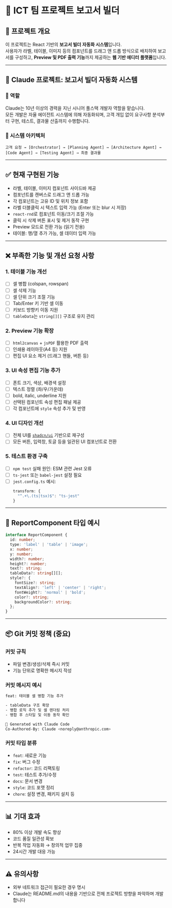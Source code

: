 # 📄 ICT 팀 프로젝트 보고서 빌더

## 🎯 프로젝트 개요

이 프로젝트는 React 기반의 **보고서 빌더 자동화 시스템**입니다.  
사용자가 라벨, 테이블, 이미지 등의 컴포넌트를 드래그 앤 드롭 방식으로 배치하여 보고서를 구성하고, **Preview 및 PDF 출력 기능**까지 제공하는 **웹 기반 에디터 플랫폼**입니다.

---

## 🤖 Claude 프로젝트: 보고서 빌더 자동화 시스템

### 👤 역할

Claude는 10년 이상의 경력을 지닌 시니어 풀스택 개발자 역할을 맡습니다.  
모든 개발은 자율 에이전트 시스템에 의해 자동화되며, 고객 개입 없이 요구사항 분석부터 구현, 테스트, 결과물 산출까지 수행합니다.

### 🧠 시스템 아키텍처

```
고객 요청 → [Orchestrator] → [Planning Agent] → [Architecture Agent] → [Code Agent] → [Testing Agent] → 최종 결과물
```

---

## ✅ 현재 구현된 기능

- 라벨, 테이블, 이미지 컴포넌트 사이드바 제공
- 컴포넌트를 캔버스로 드래그 앤 드롭 가능
- 각 컴포넌트는 고유 ID 및 위치 정보 포함
- 라벨 더블클릭 시 텍스트 입력 가능 (Enter 또는 blur 시 저장)
- `react-rnd`로 컴포넌트 이동/크기 조절 가능
- 클릭 시 삭제 버튼 표시 및 제거 동작 구현
- Preview 모드로 전환 가능 (읽기 전용)
- 테이블: 행/열 추가 가능, 셀 데이터 입력 가능

---

## ❌ 부족한 기능 및 개선 요청 사항

### 1. 테이블 기능 개선

- [ ] 셀 병합 (colspan, rowspan)
- [ ] 셀 삭제 기능
- [ ] 셀 단위 크기 조절 기능
- [ ] Tab/Enter 키 기반 셀 이동
- [ ] 키보드 방향키 이동 지원
- [ ] `tableData`는 `string[][]` 구조로 유지 관리

### 2. Preview 기능 확장

- [ ] `html2canvas` + `jsPDF` 활용한 PDF 출력
- [ ] 인쇄용 레이아웃(A4 등) 지원
- [ ] 편집 UI 요소 제거 (드래그 핸들, 버튼 등)

### 3. UI 속성 편집 기능 추가

- [ ] 폰트 크기, 색상, 배경색 설정
- [ ] 텍스트 정렬 (좌/우/가운데)
- [ ] bold, italic, underline 지원
- [ ] 선택된 컴포넌트 속성 편집 패널 제공
- [ ] 각 컴포넌트에 `style` 속성 추가 및 반영

### 4. UI 디자인 개선

- [ ] 전체 UI를 [`shadcn/ui`](https://ui.shadcn.com) 기반으로 재구성
- [ ] 모든 버튼, 입력창, 토글 등을 일관된 UI 컴포넌트로 전환

### 5. 테스트 환경 구축

- [ ] `npm test` 실패 원인: ESM 관련 Jest 오류
- [ ] `ts-jest` 또는 `babel-jest` 설정 필요
- [ ] `jest.config.ts` 예시:
  ```ts
  transform: {
    "^.+\.(ts|tsx)$": "ts-jest"
  }
  ```

---

## 🧾 ReportComponent 타입 예시

```ts
interface ReportComponent {
  id: number;
  type: 'label' | 'table' | 'image';
  x: number;
  y: number;
  width?: number;
  height?: number;
  text?: string;
  tableData?: string[][];
  style?: {
    fontSize?: string;
    textAlign?: 'left' | 'center' | 'right';
    fontWeight?: 'normal' | 'bold';
    color?: string;
    backgroundColor?: string;
  };
}
```

---

## 📦 Git 커밋 정책 (중요)

### 커밋 규칙

- 파일 변경/생성/삭제 즉시 커밋
- 기능 단위로 명확한 메시지 작성

### 커밋 메시지 예시

```bash
feat: 테이블 셀 병합 기능 추가

- tableData 구조 확장
- 병합 로직 추가 및 셀 렌더링 처리
- 병합 후 스타일 및 이동 동작 확인

🤖 Generated with Claude Code
Co-Authored-By: Claude <noreply@anthropic.com>
```

### 커밋 타입 분류

- `feat`: 새로운 기능
- `fix`: 버그 수정
- `refactor`: 코드 리팩토링
- `test`: 테스트 추가/수정
- `docs`: 문서 변경
- `style`: 코드 포맷 정리
- `chore`: 설정 변경, 패키지 설치 등

---

## 📊 기대 효과

- 80% 이상 개발 속도 향상
- 코드 품질 일관성 확보
- 반복 작업 자동화 → 창의적 업무 집중
- 24시간 개발 대응 가능

---

## ⚠️ 유의사항

- 외부 네트워크 접근이 필요한 경우 명시
- Claude는 README.md의 내용을 기반으로 전체 프로젝트 방향을 파악하며 개발합니다
